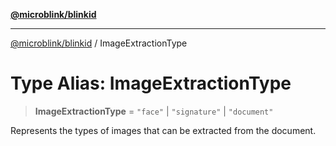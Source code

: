 [**@microblink/blinkid**](../README.md)

***

[@microblink/blinkid](../README.md) / ImageExtractionType

# Type Alias: ImageExtractionType

> **ImageExtractionType** = `"face"` \| `"signature"` \| `"document"`

Represents the types of images that can be extracted from the document.

